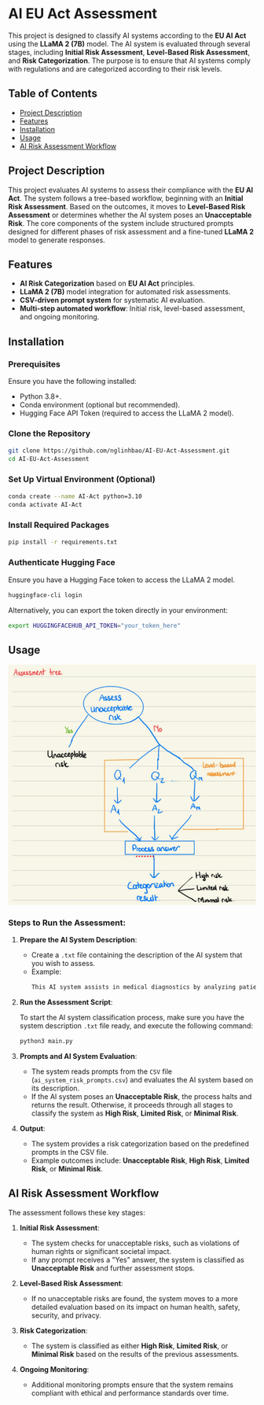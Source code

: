 # AI EU Act Assessment

This project is designed to classify AI systems according to the **EU AI Act** using the **LLaMA 2 (7B)** model. The AI system is evaluated through several stages, including **Initial Risk Assessment**, **Level-Based Risk Assessment**, and **Risk Categorization**. The purpose is to ensure that AI systems comply with regulations and are categorized according to their risk levels.

## Table of Contents
- [Project Description](#project-description)
- [Features](#features)
- [Installation](#installation)
- [Usage](#usage)
- [AI Risk Assessment Workflow](#ai-risk-assessment-workflow)

## Project Description

This project evaluates AI systems to assess their compliance with the **EU AI Act**. The system follows a tree-based workflow, beginning with an **Initial Risk Assessment**. Based on the outcomes, it moves to **Level-Based Risk Assessment** or determines whether the AI system poses an **Unacceptable Risk**. The core components of the system include structured prompts designed for different phases of risk assessment and a fine-tuned **LLaMA 2** model to generate responses.

## Features
- **AI Risk Categorization** based on **EU AI Act** principles.
- **LLaMA 2 (7B)** model integration for automated risk assessments.
- **CSV-driven prompt system** for systematic AI evaluation.
- **Multi-step automated workflow**: Initial risk, level-based assessment, and ongoing monitoring.

## Installation

### Prerequisites

Ensure you have the following installed:
- Python 3.8+.
- Conda environment (optional but recommended).
- Hugging Face API Token (required to access the LLaMA 2 model).

### Clone the Repository
```bash
git clone https://github.com/nglinhbao/AI-EU-Act-Assessment.git
cd AI-EU-Act-Assessment
```

### Set Up Virtual Environment (Optional)
```bash
conda create --name AI-Act python=3.10
conda activate AI-Act
```

### Install Required Packages
```bash
pip install -r requirements.txt
```

### Authenticate Hugging Face
Ensure you have a Hugging Face token to access the LLaMA 2 model.

```bash
huggingface-cli login
```

Alternatively, you can export the token directly in your environment:
```bash
export HUGGINGFACEHUB_API_TOKEN="your_token_here"
```

## Usage

![Workflow](./workflow.png)

### Steps to Run the Assessment:

1. **Prepare the AI System Description**:
   - Create a `.txt` file containing the description of the AI system that you wish to assess.
   - Example:
     ```txt
     This AI system assists in medical diagnostics by analyzing patient health data. It processes sensitive health records and suggests possible conditions based on the data.
     ```

2. **Run the Assessment Script**:

   To start the AI system classification process, make sure you have the system description `.txt` file ready, and execute the following command:

   ```bash
   python3 main.py
   ```

3. **Prompts and AI System Evaluation**:
   - The system reads prompts from the `CSV` file (`ai_system_risk_prompts.csv`) and evaluates the AI system based on its description. 
   - If the AI system poses an **Unacceptable Risk**, the process halts and returns the result. Otherwise, it proceeds through all stages to classify the system as **High Risk**, **Limited Risk**, or **Minimal Risk**.

4. **Output**:
   - The system provides a risk categorization based on the predefined prompts in the CSV file.
   - Example outcomes include: **Unacceptable Risk**, **High Risk**, **Limited Risk**, or **Minimal Risk**.

## AI Risk Assessment Workflow

The assessment follows these key stages:

1. **Initial Risk Assessment**: 
   - The system checks for unacceptable risks, such as violations of human rights or significant societal impact.
   - If any prompt receives a "Yes" answer, the system is classified as **Unacceptable Risk** and further assessment stops.

2. **Level-Based Risk Assessment**: 
   - If no unacceptable risks are found, the system moves to a more detailed evaluation based on its impact on human health, safety, security, and privacy.

3. **Risk Categorization**: 
   - The system is classified as either **High Risk**, **Limited Risk**, or **Minimal Risk** based on the results of the previous assessments.

4. **Ongoing Monitoring**: 
   - Additional monitoring prompts ensure that the system remains compliant with ethical and performance standards over time.
